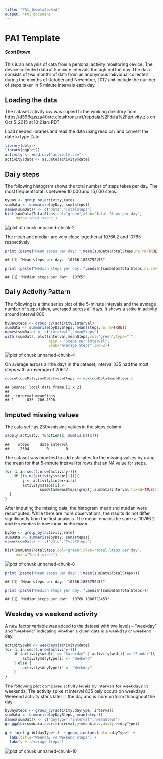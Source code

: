 ```yaml
---
title: "PA1_template.Rmd"
output: html_document
---
```

# PA1 Template

##### Scott Brown

This is an analysis of data from a personal activity monitoring device. The device collected data at 5 minute intervals through out the day. The data consists of two months of data from an anonymous individual collected during the months of October and November, 2012 and include the number of steps taken in 5 minute intervals each day.

## Loading the data

The dataset activity.csv was copied to the working directory from 
https://d396qusza40orc.cloudfront.net/repdata%2Fdata%2Factivity.zip on Oct 5, 2015 at 10:21am PDT

Load needed libraries and read the data using read.csv and convert the date to type Date


```r
library(dplyr)
library(ggplot2)
activity <- read.csv("activity.csv")
activity$date <- as.Date(activity$date)
```
## Daily steps

The following histogram shows the total number of steps taken per day.  The most frequent total is between 10,000 and 15,000 steps. 


```r
byDay <- group_by(activity,date)  
sumData <- summarize(byDay, sum(steps))
names(sumData) <- c("date","TotalSteps")
hist(sumData$TotalSteps,col="green",xlab="Total Steps per day",
     main="Total steps")
```

![plot of chunk unnamed-chunk-2](figure/unnamed-chunk-2-1.png) 

The mean and median are very close together at 10766.2 and 10765 respectively.


```r
print (paste("Mean steps per day: ",mean(sumData$TotalSteps,na.rm=TRUE)))
```

```
## [1] "Mean steps per day:  10766.1886792453"
```

```r
print (paste("Median steps per day: ",median(sumData$TotalSteps,na.rm=TRUE)))
```

```
## [1] "Median steps per day:  10765"
```
## Daily Activity Pattern

The following is a time series plot of the 5-minute intervals and the average number of steps taken, averaged across all days.  It shows a spike in activity around interval 800.


```r
byDaySteps <- group_by(activity,interval)
sumData <- summarize(byDaySteps, mean(steps,na.rm=TRUE))
names(sumData) <- c("interval","meanSteps")
with (sumData, plot(interval,meanSteps,col="green",type="l",
                    main = "Steps per interval",
                    ylab="Average Steps",lwd=2))
```

![plot of chunk unnamed-chunk-4](figure/unnamed-chunk-4-1.png) 

On average across all the days in the dataset, interval 835 had the most steps with an average of 206.17


```r
subset(sumData,sumData$meanSteps == max(sumData$meanSteps))
```

```
## Source: local data frame [1 x 2]
## 
##   interval meanSteps
## 1      835  206.1698
```
## Imputed missing values

The data set has 2304 missing values in the steps column


```r
sapply(activity, function(x) sum(is.na(x)))
```

```
##    steps     date interval 
##     2304        0        0
```

The dataset was modified to add estimates for the missing values by using the mean for that 5-minute interval for rows that an NA value for steps.


```r
for (i in seq(1,nrow(activity))){
    if (is.na(activity$steps[i])){
        j <- activity$interval[i]
        activity$steps[i] <- 
                sumData$meanSteps[grep(j,sumData$interval,fixed=TRUE)[1]]
  }
}
```

After imputing the missing data, the histogram, mean and median were recomputed.  While there are more observations, the results do not differ significantly from the first analysis.  The mean remains the same at 10766.2 and the median is now equal to the mean. 


```r
byDay <- group_by(activity,date)  
sumData <- summarize(byDay, sum(steps))
names(sumData) <- c("date","TotalSteps")

hist(sumData$TotalSteps,col="green",xlab="Total Steps per day",
     main="Total steps")
```

![plot of chunk unnamed-chunk-8](figure/unnamed-chunk-8-1.png) 

```r
print (paste("Mean steps per day: ",mean(sumData$TotalSteps)))
```

```
## [1] "Mean steps per day:  10766.1886792453"
```

```r
print (paste("Median steps per day: ",median(sumData$TotalSteps)))
```

```
## [1] "Median steps per day:  10766.1886792453"
```
## Weekday vs weekend activity

A new factor variable was added to the dataset with two levels – “weekday” and “weekend” indicating whether a given date is a weekday or weekend day.


```r
activity$wkd <- weekdays(activity$date)
for (i in seq(1,nrow(activity))){
    if (activity$wkd[i] == "Saturday" | activity$wkd[i] == "Sunday"){
        activity$dayType[i] <- "Weekend"
    } else {
        activity$dayType[i] <- "Weekday"
    }
}
```

The following plot compares activity levels by intervals for weekdays vs weekends.  The activity spike at interval 835 only occurs on weekdays.  Weekend activity starts later in the day and is more uniform throughout the day


```r
byDaySteps <- group_by(activity,dayType, interval)
sumData <- summarize(byDaySteps, mean(steps))
names(sumData) <- c("dayType","interval","meanSteps")
g<-ggplot(sumData,aes(x=interval,y=meanSteps,dayType=dayType))

g + facet_grid(dayType~.)  + geom_line(aes(color=dayType)) +
  labs(title="Weekday vs Weekend steps") +
  labs(y = "Average Steps")
```

![plot of chunk unnamed-chunk-10](figure/unnamed-chunk-10-1.png) 
